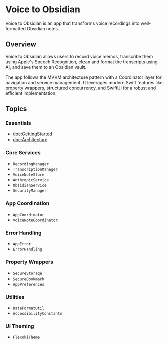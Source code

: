# Voice to Obsidian

Voice to Obsidian is an app that transforms voice recordings into well-formatted Obsidian notes.

## Overview

Voice to Obsidian allows users to record voice memos, transcribe them using Apple's Speech Recognition, clean and format the transcripts using AI, and save them to an Obsidian vault.

The app follows the MVVM architecture pattern with a Coordinator layer for navigation and service management. It leverages modern Swift features like property wrappers, structured concurrency, and SwiftUI for a robust and efficient implementation.

## Topics

### Essentials

- <doc:GettingStarted>
- <doc:Architecture>

### Core Services

- ``RecordingManager``
- ``TranscriptionManager``
- ``VoiceNoteStore``
- ``AnthropicService``
- ``ObsidianService``
- ``SecurityManager``

### App Coordination

- ``AppCoordinator``
- ``VoiceNoteCoordinator``

### Error Handling

- ``AppError``
- ``ErrorHandling``

### Property Wrappers

- ``SecureStorage``
- ``SecureBookmark``
- ``AppPreferences``

### Utilities

- ``DateFormatUtil``
- ``AccessibilityConstants``

### UI Theming

- ``FlexokiTheme``
